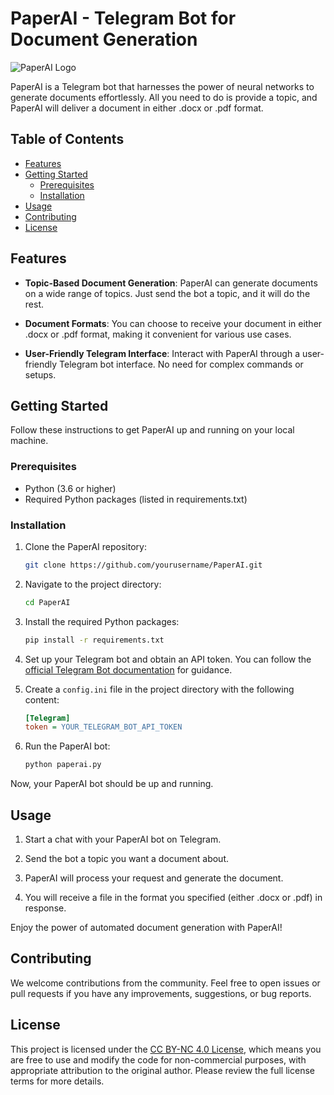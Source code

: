 # PaperAI - Telegram Bot for Document Generation

![PaperAI Logo](link_to_your_logo_image.png)

PaperAI is a Telegram bot that harnesses the power of neural networks to generate documents effortlessly. All you need to do is provide a topic, and PaperAI will deliver a document in either .docx or .pdf format.

## Table of Contents

- [Features](#features)
- [Getting Started](#getting-started)
  - [Prerequisites](#prerequisites)
  - [Installation](#installation)
- [Usage](#usage)
- [Contributing](#contributing)
- [License](#license)

## Features

- **Topic-Based Document Generation**: PaperAI can generate documents on a wide range of topics. Just send the bot a topic, and it will do the rest.

- **Document Formats**: You can choose to receive your document in either .docx or .pdf format, making it convenient for various use cases.

- **User-Friendly Telegram Interface**: Interact with PaperAI through a user-friendly Telegram bot interface. No need for complex commands or setups.

## Getting Started

Follow these instructions to get PaperAI up and running on your local machine.

### Prerequisites

- Python (3.6 or higher)
- Required Python packages (listed in requirements.txt)

### Installation

1. Clone the PaperAI repository:
   ```bash
   git clone https://github.com/yourusername/PaperAI.git
   ```

2. Navigate to the project directory:
   ```bash
   cd PaperAI
   ```

3. Install the required Python packages:
   ```bash
   pip install -r requirements.txt
   ```

4. Set up your Telegram bot and obtain an API token. You can follow the [official Telegram Bot documentation](https://core.telegram.org/bots) for guidance.

5. Create a `config.ini` file in the project directory with the following content:
   ```ini
   [Telegram]
   token = YOUR_TELEGRAM_BOT_API_TOKEN
   ```

6. Run the PaperAI bot:
   ```bash
   python paperai.py
   ```

Now, your PaperAI bot should be up and running.

## Usage

1. Start a chat with your PaperAI bot on Telegram.

2. Send the bot a topic you want a document about.

3. PaperAI will process your request and generate the document.

4. You will receive a file in the format you specified (either .docx or .pdf) in response.

Enjoy the power of automated document generation with PaperAI!

## Contributing

We welcome contributions from the community. Feel free to open issues or pull requests if you have any improvements, suggestions, or bug reports.

## License

This project is licensed under the [CC BY-NC 4.0 License](LICENSE), which means you are free to use and modify the code for non-commercial purposes, with appropriate attribution to the original author. Please review the full license terms for more details.
